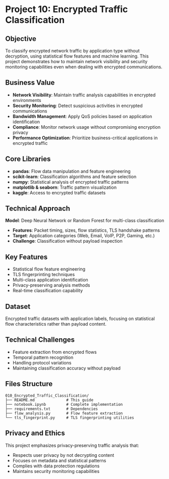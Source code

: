 # Project 10: Encrypted Traffic Classification

## Objective

To classify encrypted network traffic by application type without decryption, using statistical flow features and machine learning. This project demonstrates how to maintain network visibility and security monitoring capabilities even when dealing with encrypted communications.

## Business Value

- **Network Visibility**: Maintain traffic analysis capabilities in encrypted environments
- **Security Monitoring**: Detect suspicious activities in encrypted communications
- **Bandwidth Management**: Apply QoS policies based on application identification
- **Compliance**: Monitor network usage without compromising encryption privacy
- **Performance Optimization**: Prioritize business-critical applications in encrypted traffic

## Core Libraries

- **pandas**: Flow data manipulation and feature engineering
- **scikit-learn**: Classification algorithms and feature selection
- **numpy**: Statistical analysis of encrypted traffic patterns
- **matplotlib & seaborn**: Traffic pattern visualization
- **kaggle**: Access to encrypted traffic datasets

## Technical Approach

**Model**: Deep Neural Network or Random Forest for multi-class classification
- **Features**: Packet timing, sizes, flow statistics, TLS handshake patterns
- **Target**: Application categories (Web, Email, VoIP, P2P, Gaming, etc.)
- **Challenge**: Classification without payload inspection

## Key Features

- Statistical flow feature engineering
- TLS fingerprinting techniques
- Multi-class application identification
- Privacy-preserving analysis methods
- Real-time classification capability

## Dataset

Encrypted traffic datasets with application labels, focusing on statistical flow characteristics rather than payload content.

## Technical Challenges

- Feature extraction from encrypted flows
- Temporal pattern recognition
- Handling protocol variations
- Maintaining classification accuracy without payload

## Files Structure

```
010_Encrypted_Traffic_Classification/
├── README.md              # This guide
├── notebook.ipynb         # Complete implementation
├── requirements.txt       # Dependencies
├── flow_analysis.py       # Flow feature extraction
└── tls_fingerprint.py     # TLS fingerprinting utilities
```

## Privacy and Ethics

This project emphasizes privacy-preserving traffic analysis that:
- Respects user privacy by not decrypting content
- Focuses on metadata and statistical patterns
- Complies with data protection regulations
- Maintains security monitoring capabilities